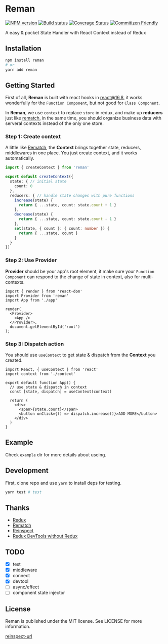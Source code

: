 # Reman

[![NPM version][npm-badge]][npm-url]
[![Build status][travis-badge]][travis-url]
[![Coverage Status][coverage-badge]][coverage-url]
[![Commitizen Friendly][commitizen-badge]][commitizen-url]

A easy & pocket State Handler with React Context instead of Redux

## Installation

```sh
npm install reman 
# or
yarn add reman
```

## Getting Started

First of all, **Reman** is built with react hooks in react@16.8, it works wonderfully for the `Function Component`, but not good for `Class Component`.

In **Reman**, we use `context` to replace `store` in redux, and make up **reducers** just like [rematch](rematch-url), in the same time, you should organize business data with serveral contexts instead of the only one store.

### Step 1: Create context

A little like [Rematch](rematch-url), the **Context** brings together state, reducers, middlewares in one place. You just create context, and it works automatically.

```ts
import { createContext } from 'reman'

export default createContext({
  state: { // initial state
    count: 0
  },
  reducers: { // handle state changes with pure functions 
    increase(state) {
      return { ...state, count: state.count + 1 }
    },
    decrease(state) {
      return { ...state, count: state.count - 1 }
    },
    set(state, { count }: { count: number }) {
      return { ...state, count }
    }
  }
})
```

### Step 2: Use Provider

**Provider** should be your app's root element, it make sure your `Function Component` can respond to the change of state in context, also for multi-contexts.

```tsx
import { render } from 'react-dom'
import Provider from 'reman'
import App from './app'

render(
  <Provider>
    <App />
  </Provider>,
  document.getElementById('root')
);
```

### Step 3: Dispatch action

You should use `useContext` to get state & dispatch from the **Context** you created.

```tsx
import React, { useContext } from 'react'
import context from './context'

export default function App() {
  // use state & dispatch in context
  const [state, dispatch] = useContext(context)

  return (
    <div>
      <span>{state.count}</span>
      <button onClick={() => dispatch.increase()}>ADD MORE</button>
    </div>
  )
}
```

## Example

Check `example` dir for more details about useing.

## Development

First, clone repo and use `yarn` to install deps for testing.

```sh
yarn test # test 
```

## Thanks

- [Redux](redux-url)
- [Rematch](rematch-url)
- [Reinspect](reinspect-url)
- [Redux DevTools without Redux](redux-devtools-without-redux-url)

## TODO

- [x] test
- [x] middleware
- [x] connect
- [x] devtool
- [ ] async/effect
- [ ] component state injector

## License

Reman is published under the MIT license. See LICENSE for more information.

[npm-url]: https://npmjs.org/package/reman
[npm-badge]: http://img.shields.io/npm/v/reman.svg?style=flat
[travis-url]: https://travis-ci.org/teabyii/reman
[travis-badge]: http://img.shields.io/travis/teabyii/reman.svg?style=flat
[coverage-url]: https://coveralls.io/github/teabyii/reman
[coverage-badge]: http://img.shields.io/coveralls/teabyii/reman.svg?style=flat
[commitizen-url]: http://commitizen.github.io/cz-cli/
[commitizen-badge]: https://img.shields.io/badge/commitizen-friendly-brightgreen.svg?style=flat
[redux-url]: https://github.com/reduxjs/redux
[rematch-url]: https://rematch.github.io/rematch/#
[redux-devtools-without-redux-url]: https://medium.com/@zalmoxis/redux-devtools-without-redux-or-how-to-have-a-predictable-state-with-any-architecture-61c5f5a7716f
[reinspect-url](https://github.com/troch/reinspect)
